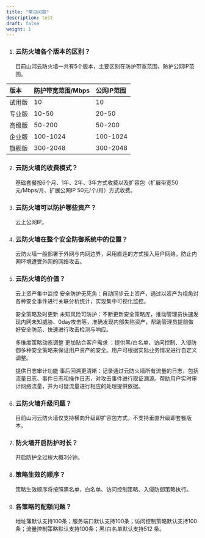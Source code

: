 ```yaml
---
title: "常见问题"
description: test
draft: false
weight: 1
---
```


1. ### 云防火墙各个版本的区别？

   目前山河云防火墙一共有5个版本，主要区别在防护带宽范围、防护公网IP范围。

| 版本   | 防护带宽范围/Mbps | 公网IP范围 |
| :----- | :---------------- | :--------- |
| 试用版 | 10                | 10         |
| 专业版 | 10-50             | 20-50      |
| 高级版 | 50-200            | 50-200     |
| 企业版 | 100-1024          | 100-1024   |
| 旗舰版 | 300-2048          | 300-2048   |

2. ### 云防火墙的收费模式？

   基础套餐按6个月、1年、2年、3年方式收费以及扩容包（扩展带宽50元/Mbps/月、扩展公网IP 50元/个/月）方式收费。

3. ### 云防火墙可以防护哪些资产？

   云上公网IP。

4. ### 云防火墙在整个安全防御系统中的位置？

   云防火墙一般部署于外网与内网边界，采用直连的方式接入用户网络，防止内网环境遭受外网的网络攻击。

5. ### 云防火墙的价值？

   云上资产集中监控 安全防护无死角：自动同步云上资产，通过以资产为视角对各种安全事件进行关联分析统计，实现集中可视化监控。 

   安全策略及时更新 未知风险可防护：不断更新安全策略库，推动管理员快速发现内网未知威胁、0day攻击等，准确发现内部失陷资产，帮助管理员提前做好安全防范、快速进行攻击检测与响应。 

   多维度策略动态调整 更加贴合客户需求 ：提供黑/白名单、访问控制、入侵防御多种安全策略来保证用户资产的安全。用户可根据实际业务情况进行自定义调整。 

   提供日志审计功能 事后回溯更清晰：记录通过云防火墙所有流量的日志，包括流量日志、事件日志和操作日志，对攻击事件进行取证溯源。帮助用户实时审计网络流量，并为可疑流量进行相应的处理提供依据。

6. ### 云防火墙升级问题？

   目前山河云防火墙仅支持横向升级即扩容包方式，不支持垂直升级即套餐版本。

7. ### 防火墙开启防护时长？

   开启防护全过程大概3分钟。

8. ### 策略生效的顺序？

   策略生效顺序将按照黑名单、白名单、访问控制策略、入侵防御策略执行。

9. ### 各策略的配额问题？

   地址簿默认支持100条；服务端口默认支持100条；访问控制策略默认支持100条；流量控制策略默认支持100条；黑/白名单默认支持512 条。

